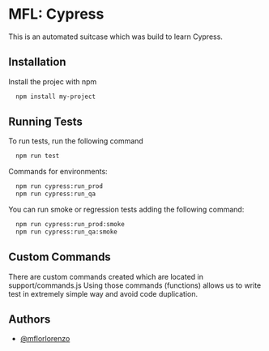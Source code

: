 
# MFL: Cypress

This is an automated suitcase which was build to learn Cypress.




## Installation

Install the projec with npm

```bash
  npm install my-project
```
    
## Running Tests

To run tests, run the following command

```bash
  npm run test
```

Commands for environments:

```bash
  npm run cypress:run_prod
  npm run cypress:run_qa
```

You can run smoke or regression tests adding the following command:

```bash
  npm run cypress:run_prod:smoke
  npm run cypress:run_qa:smoke
```
## Custom Commands

There are custom commands created which are located in support/commands.js Using those commands (functions) allows us to write test in extremely simple way and avoid code duplication.


## Authors

- [@mflorlorenzo](https://www.github.com/mflorlorenzo)


